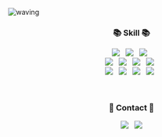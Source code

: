 ![waving](https://capsule-render.vercel.app/api?type=waving&height=300&text=HJ's%20GitHub!&fontAlign=70&fontAlignY=40&color=gradient)

<h3 align="center">📚 Skill 📚</h3>
<p align="center">
  <img src="https://img.shields.io/badge/Java-007396?style=flat-square&logo=Java&logoColor=white"/>
  &nbsp
  <img src="https://img.shields.io/badge/Typescript-3178C6?style=flat-square&logo=typescript&logoColor=white"/>
  &nbsp
  <img src="https://img.shields.io/badge/Javascript-ffb13b?style=flat-square&logo=javascript&logoColor=white"/>
  &nbsp
  <br>
  <img src="https://img.shields.io/badge/Spring-6DB33F?style=flat-square&logo=Spring&logoColor=white"/>
  &nbsp
  <img src="https://img.shields.io/badge/SpringBoot-6DB33F?style=flat-square&logo=SpringBoot&logoColor=white"/>
  &nbsp
  <img src="https://img.shields.io/badge/Node.js-339933?style=flat-square&logo=Node.js&logoColor=white"/>
  &nbsp
  <img src="https://img.shields.io/badge/Express-000000?style=flat-square&logo=Express&logoColor=white"/>
  &nbsp
  <br>
  <img src="https://img.shields.io/badge/Mysql-E6B91E?style=flat-square&logo=MySql&logoColor=white"/>
  &nbsp
  <img src="https://img.shields.io/badge/PostgreSQL-4169E1?style=flat-square&logo=postgresql&logoColor=white"/>
  &nbsp
  <img src="https://img.shields.io/badge/GCP-4285F4?style=flat-square&logo=googlecloud&logoColor=white"/>
  &nbsp
  <img src="https://img.shields.io/badge/Docker-2496ED?style=flat-square&logo=Docker&logoColor=white"/>
  &nbsp
</p>
<br>
<h3 align="center">🌈 Contact 🌈</h3>
<p align="center">
  <a href="https://hjkang.tistory.com/" style="text-decoration:none">
    <img src="https://img.shields.io/badge/Tech%20Blog-11B48A?style=flat-square&logo=Vimeo&logoColor=white&link=https://hjkang.tistory.com"/>
  </a>
  &nbsp
  <a href="mailto:ee1217e@gmail.com">
    <img src="https://img.shields.io/badge/Gmail-d14836?style=flat-square&logo=Gmail&logoColor=white&link=ee1217e@gmail.com"/>
  </a>
</p>
